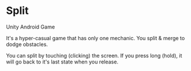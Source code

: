 # Split
Unity Android Game

It's a hyper-casual game that has only one mechanic. You split & merge to dodge obstacles.

You can split by touching (clicking) the screen. If you press long (hold), it will go back to it's last state when you release.
